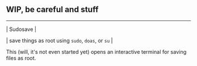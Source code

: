 ## WIP, be careful and stuff

---

| Sudosave |

| save things as root using `sudo`, `doas`, or `su` |

This (will, it's not even started yet) opens an interactive terminal for saving files as root.
